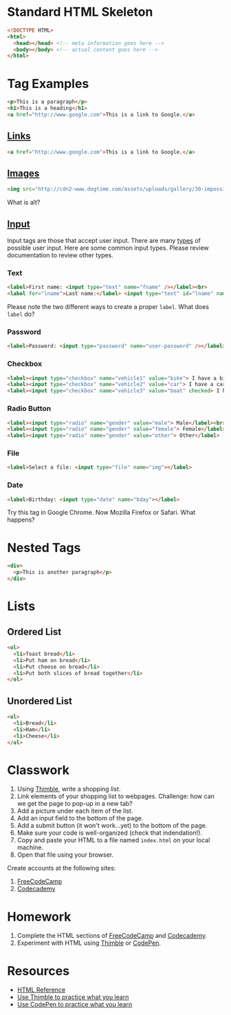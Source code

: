# Standard HTML Skeleton
```html
<!DOCTYPE HTML>
<html>
  <head></head> <!-- meta information goes here -->
  <body></body> <!-- actual content goes here -->
</html>
```

# Tag Examples
```html
<p>This is a paragraph</p>
<h1>This is a heading</h1>
<a href="http://www.google.com">This is a link to Google.</a>
```

## [Links](https://www.w3schools.com/tags/tag_a.asp)
```html
<a href="http://www.google.com">This is a link to Google.</a>
```

## [Images](https://www.w3schools.com/tags/tag_img.asp)
```html
<img src="http://cdn2-www.dogtime.com/assets/uploads/gallery/30-impossibly-cute-puppies/impossibly-cute-puppy-8.jpg" alt="Cute dog" />
```

What is alt?

## [Input](https://www.w3schools.com/tags/tag_input.asp)
Input tags are those that accept user input.  There are many [types](https://www.w3schools.com/tags/att_input_type.asp) of possible user input.
Here are some common input types. Please review documentation to review other types.

### Text
```html
<label>First name: <input type="text" name="fname" /></label><br>
<label for="lname">Last name:</label> <input type="text" id="lname" name="last-name"><br>
```

Please note the two different ways to create a proper `label`.  What does `label` do?

### Password
```html
<label>Password: <input type="password" name="user-password" /></label>
```

### Checkbox
```html
<label><input type="checkbox" name="vehicle1" value="bike"> I have a bike</label><br>
<label><input type="checkbox" name="vehicle2" value="car"> I have a car</label><br>
<label><input type="checkbox" name="vehicle3" value="boat" checked> I have a boat</label><br>
```

### Radio Button
```html
<label><input type="radio" name="gender" value="male"> Male</label><br>
<label><input type="radio" name="gender" value="female"> Female</label><br>
<label><input type="radio" name="gender" value="other"> Other</label>
```

### File
```html
<label>Select a file: <input type="file" name="img"></label>
```

### Date
```html
<label>Birthday: <input type="date" name="bday"></label>
```

Try this tag in Google Chrome. Now Mozilla Firefox or Safari. What happens?

# Nested Tags  
```html
<div>
  <p>This is another paragraph</p>
</div>
```

# Lists

## Ordered List
```html
<ol>
  <li>Toast bread</li>
  <li>Put ham on bread</li>
  <li>Put cheese on bread</li>
  <li>Put both slices of bread together</li>
</ol>
```

## Unordered List
```html
<ul>
  <li>Bread</li>
  <li>Ham</li>
  <li>Cheese</li>
</ul>
```

# Classwork
1. Using [Thimble](https://thimble.mozilla.org/), write a shopping *list*.
2. Link elements of your shopping list to webpages. Challenge: how can we get the page to pop-up in a new tab?
3. Add a picture under each item of the list.
4. Add an input field to the bottom of the page.
5. Add a submit button (it won't work...yet) to the bottom of the page.
6. Make sure your code is well-organized (check that indendation!).
7. Copy and paste your HTML to a file named `index.html` on your local machine.
8. Open that file using your browser.

Create accounts at the following sites:

1. [FreeCodeCamp](http://www.freecodecamp.com/)
2. [Codecademy](https://www.codecademy.com/)

# Homework
1. Complete the HTML sections of [FreeCodeCamp](http://www.freecodecamp.com/) and [Codecademy](https://www.codecademy.com/learn/learn-html-css).
2. Experiment with HTML using [Thimble](https://thimble.mozilla.org/) or [CodePen](http://codepen.io).

# Resources
* [HTML Reference](http://www.w3schools.com/tags/default.asp)  
* [Use Thimble to practice what you learn](https://thimble.mozilla.org/)  
* [Use CodePen to practice what you learn](http://codepen.io)
